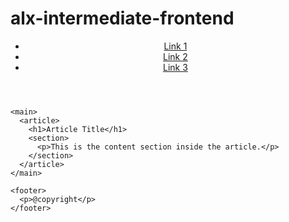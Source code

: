 # alx-intermediate-frontend
<!DOCTYPE html>
<html>
  <head>
    <title>Semantic HTML Practice</title>
  </head>
  <body>
    <header>
      <nav>
        <ul>
          <li><a href="#link1">Link 1</a></li>
          <li><a href="#link2">Link 2</a></li>
          <li><a href="#link3">Link 3</a></li>
        </ul>
      </nav>
    </header>

    <main>
      <article>
        <h1>Article Title</h1>
        <section>
          <p>This is the content section inside the article.</p>
        </section>
      </article>
    </main>

    <footer>
      <p>@copyright</p>
    </footer>
  </body>
</html>
